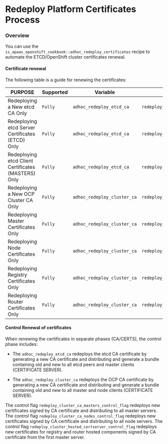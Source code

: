 # Redeploy Platform Certificates Process

### Overview

You can use the `is_apaas_openshift_cookbook::adhoc_redeploy_certificates` recipe to
automate the ETCD/OpenShift cluster certificates renewal.

#### Certificate renewal

The following table is a guide for renewing the certificates:

| PURPOSE | Supported | Variable | Control Flag |
| ------------------------------- | ------------------ | ---------- | ----------- |
| Redeploying a New etcd CA Only | `Fully`    | `adhoc_redeploy_etcd_ca` | `redeploy_etcd_ca_control_flag` |
| Redeploying etcd Server Certificates (ETCD) Only | `Fully` |`adhoc_redeploy_etcd_ca` | `redeploy_etcd_certs_control_flag` |
| Redeploying etcd Client Certificates (MASTERS) Only | `Fully` |`adhoc_redeploy_etcd_ca` | `redeploy_etcd_certs_control_flag` |
| Redeploying a New OCP Cluster CA Only | `Fully`  | `adhoc_redeploy_cluster_ca` | `redeploy_cluster_ca_certserver_control_flag` |
| Redeploying Master Certificates Only | `Fully`  | `adhoc_redeploy_cluster_ca` | `redeploy_cluster_ca_masters_control_flag` |
| Redeploying Node Certificates Only | `Fully` | `adhoc_redeploy_cluster_ca` | `redeploy_cluster_ca_nodes_control_flag` |
| Redeploying Registry Certificates Only | `Fully` | `adhoc_redeploy_cluster_ca` | `redeploy_cluster_hosted_certserver_control_flag` |
| Redeploying Router Certificates Only | `Fully` | `adhoc_redeploy_cluster_ca` | `redeploy_cluster_hosted_certserver_control_flag` |

#### Control Renewal of certificates

When renewing the certificates in separate phases (CA/CERTS), the control phase
includes:

* The `adhoc_redeploy_etcd_ca` redeploys the etcd CA certificate by generating a
new CA certificate and distributing and generate a bundle containing old and new
to all etcd peers and master clients (CERTIFICATE SERVER).

* The `adhoc_redeploy_cluster_ca` redeploys the OCP CA certificate by generating
a new CA certificate and distributing and generate a bundle containing old and
new to all master and node clients (CERTIFICATE SERVER). 

The control flag `redeploy_cluster_ca_masters_control_flag` redeploys new
certificates signed by CA certificate and distributing to all master servers.
The control flag `redeploy_cluster_ca_nodes_control_flag` redeploys new
certificates signed by CA certificate and distributing to all node servers. The
control flag `redeploy_cluster_hosted_certserver_control_flag` redeploys new
certificates for registry and router hosted components signed by CA certificate
from the first master server.

